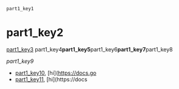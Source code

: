 ```ngMeta
part1_key1
```
# part1_key2
[part1_key3](https://docs.google.com/document/u/1/d/1oClVqrg7PgsPzHhHtz1mMBU6gh6zydWINCdP_ABoMl8/edit)
part1_key4**part1_key5**part1_key6**part1_key7**part1_key8

*part1_key9*
  
- [part1_key10](http://www.html-5-tutorial.com/h1-h6-tags.htm), [hi](https://docs.go
- [part1_key11](http://www.html-5-tutorial.com/ul-ol-tags.htm), [hi](https://docs
